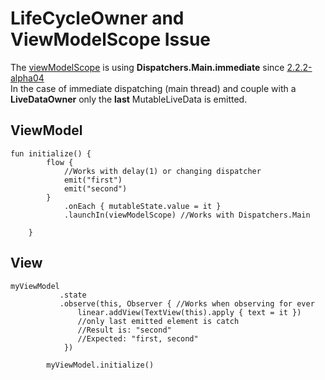 # LifeCycleOwner and ViewModelScope Issue
The [viewModelScope](https://developer.android.com/jetpack/androidx/releases/lifecycle#2.2.0) is using <b>Dispatchers.Main.immediate</b> since [2.2.2-alpha04](https://developer.android.com/jetpack/androidx/releases/lifecycle#2.2.0-alpha04)</br>
In the case of immediate dispatching (main thread) and couple with a <b>LiveDataOwner</b> only the <b>last</b> MutableLiveData is emitted.

<h2>ViewModel</h2>

```
fun initialize() {
        flow {
            //Works with delay(1) or changing dispatcher
            emit("first")
            emit("second")
        }
            .onEach { mutableState.value = it }
            .launchIn(viewModelScope) //Works with Dispatchers.Main

    }
```

<h2>View</h2>

```
myViewModel
           .state
           .observe(this, Observer { //Works when observing for ever
               linear.addView(TextView(this).apply { text = it })
               //only last emitted element is catch
               //Result is: "second"
               //Expected: "first, second"
            })

        myViewModel.initialize()
        
```
